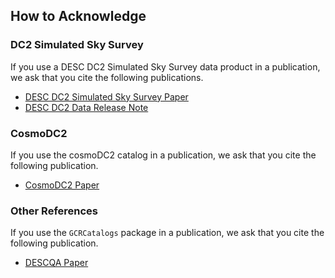 
## How to Acknowledge

### DC2 Simulated Sky Survey

If you use a DESC DC2 Simulated Sky Survey data product in a publication,
we ask that you cite the following publications.

* [DESC DC2 Simulated Sky Survey Paper](https://ui.adsabs.harvard.edu/abs/2020arXiv201005926L/abstract)
* [DESC DC2 Data Release Note](https://arxiv.org/abs/2101.04855)

### CosmoDC2

If you use the cosmoDC2 catalog in a publication,
we ask that you cite the following publication.

* [CosmoDC2 Paper](https://ui.adsabs.harvard.edu/abs/2019ApJS..245...26K/abstract)

### Other References

If you use the `GCRCatalogs` package in a publication,
we ask that you cite the following publication.

* [DESCQA Paper](https://ui.adsabs.harvard.edu/abs/2018ApJS..234...36M/abstract)
